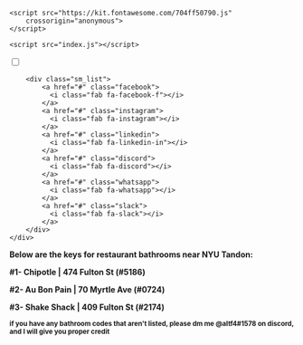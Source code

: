 <html>
    <head>
    <link rel="stylesheet" href="style.css">
  
    <script src="https://kit.fontawesome.com/704ff50790.js" 
        crossorigin="anonymous">
    </script>
  
    <script src="index.js"></script>
</head>
  
<body>
    <div class="main_box">
        <input type="checkbox" id="share_button">
        <label for="share_button">
            <span class="sharebtn" >
              <i class="far fa-share-square"></i>
            </span>
        </label>
  
        <div class="sm_list">
            <a href="#" class="facebook">
              <i class="fab fa-facebook-f"></i>
            </a>
            <a href="#" class="instagram">
              <i class="fab fa-instagram"></i>
            </a>
            <a href="#" class="linkedin">
              <i class="fab fa-linkedin-in"></i>
            </a>
            <a href="#" class="discord">
              <i class="fab fa-discord"></i>
            </a>
            <a href="#" class="whatsapp">
              <i class="fab fa-whatsapp"></i>
            </a>
            <a href="#" class="slack">
              <i class="fab fa-slack"></i>
            </a>
        </div>
    </div>
</body>
    <body>
       <p><b>Below are the keys for restaurant bathrooms near NYU Tandon:<b><p>
        <p>#1- Chipotle | 474 Fulton St (#5186)</p>
        <p>#2- Au Bon Pain | 70 Myrtle Ave (#0724)</p>
        <p>#3- Shake Shack | 409 Fulton St (#2174)</p>
        <p><sub>if you have any bathroom codes that aren't listed, please dm me @altf4#1578 on discord, and I will give you proper credit<sub><p>
    <body>
<html>
